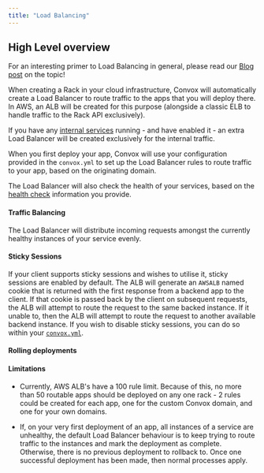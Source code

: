```yaml
---
title: "Load Balancing"
---
```


## High Level overview

For an interesting primer to Load Balancing in general, please read our [Blog post](https://convox.com/blog/AWS_ELB) on the topic!

When creating a Rack in your cloud infrastructure, Convox will automatically create a Load Balancer to route traffic to the apps that you will deploy there.  In AWS, an ALB will be created for this purpose (alongside a classic ELB to handle traffic to the Rack API exclusively).

If you have any [internal services](/deployment/internal-services) running - and have enabled it - an extra Load Balancer will be created exclusively for the internal traffic.

When you first deploy your app, Convox will use your configuration provided in the `convox.yml` to set up the Load Balancer rules to route traffic to your app, based on the originating domain.

The Load Balancer will also check the health of your services, based on the [health check](/application/health-checks) information you provide.

#### Traffic Balancing

The Load Balancer will distribute incoming requests amongst the currently healthy instances of your service evenly.  


#### Sticky Sessions

If your client supports sticky sessions and wishes to utilise it, sticky sessions are enabled by default.  The ALB will generate an `AWSALB` named cookie that is returned with the first response from a backend app to the client.  If that cookie is passed back by the client on subsequent requests, the ALB will attempt to route the request to the same backed instance.  If it unable to, then the ALB will attempt to route the request to another available backend instance.  If you wish to disable sticky sessions, you can do so within your [`convox.yml`](/application/services#sticky).


#### Rolling deployments




#### Limitations

- Currently, AWS ALB's have a 100 rule limit.  Because of this, no more than 50 routable apps should be deployed on any one rack - 2 rules could be created for each app, one for the custom Convox domain, and one for your own domains.  

- If, on your very first deployment of an app, all instances of a service are unhealthy, the default Load Balancer behaviour is to keep trying to route traffic to the instances and mark the deployment as complete.  Otherwise, there is no previous deployment to rollback to.  Once one successful deployment has been made, then normal processes apply.

